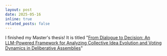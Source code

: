 ```yaml
---
layout: post
date: 2025-05-16
inline: true
related_posts: false
---
```


I finished my Master's thesis! It is titled "[From Dialogue to Decision: An LLM-Powered Framework for Analyzing Collective Idea Evolution and Voting Dynamics in Deliberative Assemblies](https://elinorp-d.github.io/projects/dialogue_to_decision/)"